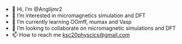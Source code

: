 - 👋 Hi, I’m @Anglijmr2
- 👀 I’m interested in micromagnetics simulation and DFT
- 🌱 I’m currently learning OOmff, mumax and Vasp
- 💞️ I’m looking to collaborate on micromagnetic simulations and DFT
- 📫 How to reach me ksc20physcics@gmail.com

<!---
Anglijmr2/Anglijmr2 is a ✨ special ✨ repository because its `README.md` (this file) appears on your GitHub profile.
You can click the Preview link to take a look at your changes.
--->
